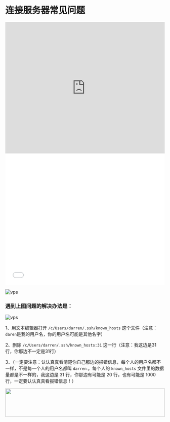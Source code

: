 # 连接服务器常见问题
<iframe width="100%" height="415" src="https://www.youtube.com/embed/mm08uNWo7qA" frameborder="0" allow="autoplay; encrypted-media" allowfullscreen></iframe>
<iframe width="100%" height="415" src="//player.bilibili.com/player.html?aid=22658273&cid=37598060&page=1" scrolling="no" border="0" frameborder="no" framespacing="0" allowfullscreen="true"></iframe>

![vps](https://i.imgur.com/RLJX1HE.png)

### 遇到上图问题的解决办法是：<br>

![vps](https://i.imgur.com/TUn4gKG.png)

1、用文本编辑器打开 `/c/Users/darren/.ssh/known_hosts` 这个文件（注意：`daren`是我的用户名，你的用户名可能是其他名字）

2、删除 `/c/Users/darren/.ssh/known_hosts:31` 这一行（注意：我这边是31行，你那边不一定是31行）

3、（一定要注意：认认真真看清楚你自己那边的报错信息，每个人的用户名都不一样，不是每一个人的用户名都叫 `darren` 。每个人的 `known_hosts` 文件里的数据量都是不一样的，我这边是 31 行，你那边有可能是 20 行，也有可能是 1000 行，一定要认认真真看报错信息！）

<a href="https://www.vultr.com/?ref=7295225"><img src="https://www.vultr.com/media/banner_1.png" width="100%" height="90"></a>